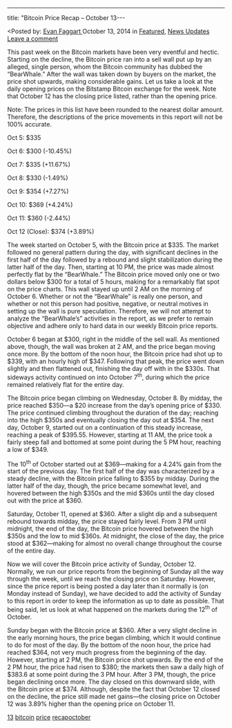 ---
title: "Bitcoin Price Recap &#8211; October 13---

<article class="post-listing post-7369 post type-post status-publish format-standard has-post-thumbnail hentry  tag-1826 tag-bitcoin tag-price tag-recapoctober">
<<span>Posted by: <a href="https://www.deepdotweb.com/author/evanfaggart/" title="">Evan Faggart </a></span>
    <span>October 13, 2014</span>
    <span>in <a href="https://www.deepdotweb.com/category/deepdot-news/" rel="category tag">Featured</a>, <a href="https://www.deepdotweb.com/category/news-updates/" rel="category tag">News Updates</a></span>
    <span><a href="https://www.deepdotweb.com/2014/10/13/bitcoin-price-recap-october-13/#respond">Leave a comment</a></span>
    </p>
    <div class="clear"></div>
    <div class="entry">
    <p>This past week on the Bitcoin markets have been very eventful and hectic. Starting on the decline, the Bitcoin price ran into a sell wall put up by an alleged, single person, whom the Bitcoin community has dubbed the “BearWhale.” After the wall was taken down by buyers on the market, the price shot upwards, making considerable gains. Let us take a look at the daily opening prices on the Bitstamp Bitcoin exchange for the week. Note that October 12 has the closing price listed, rather than the opening price.</p>
    <p>Note: The prices in this list have been rounded to the nearest dollar amount. Therefore, the descriptions of the price movements in this report will not be 100% accurate.</p>
    <p>Oct 5: $335</p>
    <p>Oct 6: $300 (-10.45%)</p>
    <p>Oct 7: $335 (+11.67%)</p>
    <p>Oct 8: $330 (-1.49%)</p>
    <p>Oct 9: $354 (+7.27%)</p>
    <p>Oct 10: $369 (+4.24%)</p>
    <p>Oct 11: $360 (-2.44%)</p>
    <p>Oct 12 (Close): $374 (+3.89%)</p>
    <p>The week started on October 5, with the Bitcoin price at $335. The market followed no general pattern during the day, with significant declines in the first half of the day followed by a rebound and slight stabilization during the latter half of the day. Then, starting at 10 PM, the price was made almost perfectly flat by the “BearWhale.” The Bitcoin price moved only one or two dollars below $300 for a total of 5 hours, making for a remarkably flat spot on the price charts. This wall stayed up until 2 AM on the morning of October 6. Whether or not the “BearWhale” is really one person, and whether or not this person had positive, negative, or neutral motives in setting up the wall is pure speculation. Therefore, we will not attempt to analyze the “BearWhale&#8217;s” activities in the report, as we prefer to remain objective and adhere only to hard data in our weekly Bitcoin price reports.</p>
    <p>October 6 began at $300, right in the middle of the sell wall. As mentioned above, though, the wall was broken at 2 AM, and the price began moving once more. By the bottom of the noon hour, the Bitcoin price had shot up to $339, with an hourly high of $347. Following that peak, the price went down slightly and then flattened out, finishing the day off with in the $330s. That sideways activity continued on into October 7<sup>th</sup>, during which the price remained relatively flat for the entire day.</p>
    <p>The Bitcoin price began climbing on Wednesday, October 8. By midday, the price reached $350—a $20 increase from the day&#8217;s opening price of $330. The price continued climbing throughout the duration of the day; reaching into the high $350s and eventually closing the day out at $354. The next day, October 9, started out on a continuation of this steady increase, reaching a peak of $395.55. However, starting at 11 AM, the price took a fairly steep fall and bottomed at some point during the 5 PM hour, reaching a low of $349.</p>
    <p>The 10<sup>th</sup> of October started out at $369—making for a 4.24% gain from the start of the previous day. The first half of the day was characterized by a steady decline, with the Bitcoin price falling to $355 by midday. During the latter half of the day, though, the price became somewhat level, and hovered between the high $350s and the mid $360s until the day closed out with the price at $360.</p>
    <p>Saturday, October 11, opened at $360. After a slight dip and a subsequent rebound towards midday, the price stayed fairly level. From 3 PM until midnight, the end of the day, the Bitcoin price hovered between the high $350s and the low to mid $360s. At midnight, the close of the day, the price stood at $362—making for almost no overall change throughout the course of the entire day.</p>
    <p>Now we will cover the Bitcoin price activity of Sunday, October 12. Normally, we run our price reports from the beginning of Sunday all the way through the week, until we reach the closing price on Saturday. However, since the price report is being posted a day later than it normally is (on Monday instead of Sunday), we have decided to add the activity of Sunday to this report in order to keep the information as up to date as possible. That being said, let us look at what happened on the markets during the 12<sup>th</sup> of October.</p>
    <p>Sunday began with the Bitcoin price at $360. After a very slight decline in the early morning hours, the price began climbing, which it would continue to do for most of the day. By the bottom of the noon hour, the price had reached $364, not very much progress from the beginning of the day. However, starting at 2 PM, the Bitcoin price shot upwards. By the end of the 2 PM hour, the price had risen to $380; the markets then saw a daily high of $383.6 at some point during the 3 PM hour. After 3 PM, though, the price began declining once more. The day closed on this downward slide, with the Bitcoin price at $374. Although, despite the fact that October 12 closed on the decline, the price still made net gains—the closing price on October 12 was 3.89% higher than the opening price on October 11.</p>
    </div>
    <a href="https://www.deepdotweb.com/tag/13/" rel="tag">13</a> <a href="https://www.deepdotweb.com/tag/bitcoin/" rel="tag">bitcoin</a> <a href="https://www.deepdotweb.com/tag/price/" rel="tag">price</a> <a href="https://www.deepdotweb.com/tag/recapoctober/" rel="tag">recapoctober</a></span> <span style="display:none" class="updated">2014-10-13</span>
    <div style="display:none" class="vcard author" itemprop="author" itemscope itemtype="http://schema.org/Person"><strong class="fn" itemprop="name"><a href="https://www.deepdotweb.com/author/evanfaggart/" title="Posts by Evan Faggart" rel="author">Evan Faggart</a></strong></div>
    
